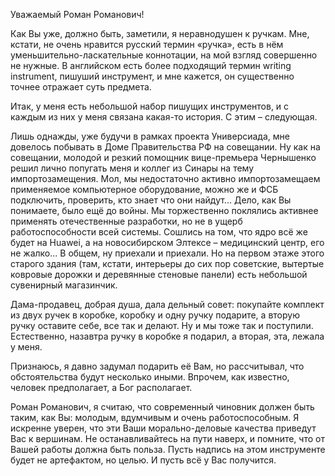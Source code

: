 Уважаемый Роман Романович!

Как Вы уже, должно быть, заметили, я неравнодушен к ручкам. Мне, кстати, не очень нравится русский термин «ручка», есть в нём уменьшительно-ласкательные коннотации, на мой взгляд совершенно не нужные. В английском есть более подходящий термин writing instrument, пишуший инструмент, и мне кажется, он существенно точнее отражает суть предмета.

Итак, у меня есть небольшой набор пишущих инструментов, и с каждым из них у меня связана какая-то история. С этим – следующая.

Лишь однажды, уже будучи в рамках проекта Универсиада, мне довелось побывать в Доме Правительства РФ на совещании. Ну как на совещании, молодой и резкий помощник вице-премьера Чернышенко решил лично попугать меня и коллег из Синары на тему импортозамещения. Мол, мы недостаточно активно импортозамещаем применяемое компьютерное оборудование, можно же и ФСБ подключить, проверить, кто знает что они найдут... Дело, как Вы понимаете, было ещё до войны. Мы торжественно поклялись активнее применять отечественные разработки, но не в ущерб работоспособности всей системы. Сошлись на том, что ядро всё же будет на Huawei, а на новосибирском Элтексе – медицинский центр,  его не жалко... В общем, ну приехали и приехали. Но на первом этаже этого старого здания (там, кстати, интерьеры до сих пор советские, вытертые ковровые дорожки и деревянные стеновые панели) есть небольшой сувенирный магазинчик. 

Дама-продавец, добрая душа, дала дельный совет: покупайте комплект из двух ручек в коробке, коробку и одну ручку подарите, а вторую ручку оставите себе, все так и делают. Ну и мы тоже так и поступили. Естественно, назавтра ручку в коробке я подарил, а вторая, эта, лежала у меня.

Признаюсь, я давно задумал подарить её Вам, но рассчитывал, что обстоятельства будут несколько иными. Впрочем, как известно, человек предполагает, а Бог располагает.

Роман Романович, я считаю, что современный чиновник должен быть таким, как Вы: молодым, вдумчивым и очень работоспособным. Я искренне уверен, что эти Ваши морально-деловые качества приведут Вас к вершинам. Не останавливайтесь на пути наверх, и помните, что от Вашей работы должна быть польза. Пусть надпись на этом инструменте будет не артефактом, но целью. И пусть всё у Вас получится.